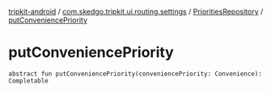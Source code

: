 [tripkit-android](../../index.md) / [com.skedgo.tripkit.ui.routing.settings](../index.md) / [PrioritiesRepository](index.md) / [putConveniencePriority](./put-convenience-priority.md)

# putConveniencePriority

`abstract fun putConveniencePriority(conveniencePriority: Convenience): Completable`